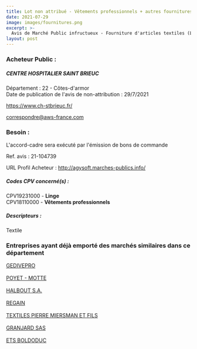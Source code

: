 ```yaml
---
title: Lot non attribué - Vêtements professionnels + autres fournitures
date: 2021-07-29
image: images/fournitures.png
excerpt: >-
  Avis de Marché Public infructueux - Fourniture d'articles textiles (Linge, Vêtements professionnels et sous-vêtements pour personnes âgées)
layout: post
---
```


### Acheteur Public :
##### CENTRE HOSPITALIER SAINT BRIEUC
Département : 22 - Côtes-d'armor<br/>
Date de publication de l'avis de non-attribution : 29/7/2021


https://www.ch-stbrieuc.fr/

correspondre@aws-france.com


### Besoin :

L'accord-cadre sera exécuté par l'émission de bons de commande

Ref. avis : 21-104739

URL Profil Acheteur : http://agysoft.marches-publics.info/

##### Codes CPV concerné(s) :
CPV19231000 - **Linge** <br/>
CPV18110000 - **Vêtements professionnels** <br/>

##### Descripteurs :
Textile <br/>

### Entreprises ayant déjà emporté des marchés similaires dans ce département
<a href="/entreprise-549/siren-339901522">GEDIVEPRO</a><br/><br/>
<a href="/entreprise-550/siren-349786061">POYET - MOTTE</a><br/><br/>
<a href="/entreprise-550/siren-351592233">HALBOUT S.A.</a><br/><br/>
<a href="/entreprise-554/siren-393892302">REGAIN</a><br/><br/>
<a href="/entreprise-573/siren-686320482">TEXTILES PIERRE MIERSMAN ET FILS</a><br/><br/>
<a href="/entreprise-582/siren-885450262">GRANJARD SAS</a><br/><br/>
<a href="/entreprise-582/siren-955514526">ETS BOLDODUC</a><br/><br/>
